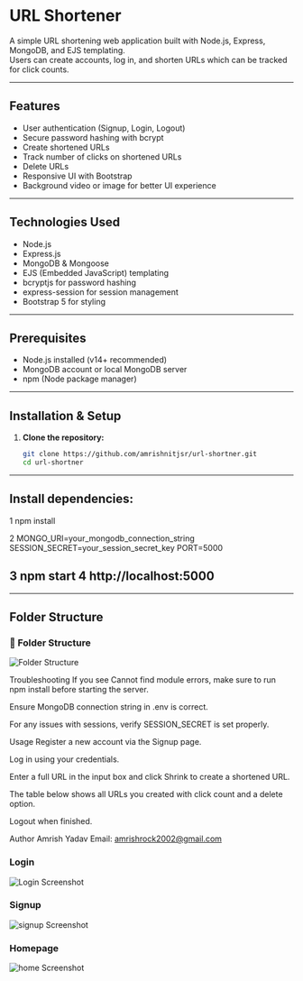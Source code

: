 # URL Shortener

A simple URL shortening web application built with Node.js, Express, MongoDB, and EJS templating.  
Users can create accounts, log in, and shorten URLs which can be tracked for click counts.

---

## Features

- User authentication (Signup, Login, Logout)
- Secure password hashing with bcrypt
- Create shortened URLs
- Track number of clicks on shortened URLs
- Delete URLs
- Responsive UI with Bootstrap
- Background video or image for better UI experience

---

## Technologies Used

- Node.js
- Express.js
- MongoDB & Mongoose
- EJS (Embedded JavaScript) templating
- bcryptjs for password hashing
- express-session for session management
- Bootstrap 5 for styling

---

## Prerequisites

- Node.js installed (v14+ recommended)
- MongoDB account or local MongoDB server
- npm (Node package manager)

---

## Installation & Setup

1. **Clone the repository:**

   ```bash
   git clone https://github.com/amrishnitjsr/url-shortner.git
   cd url-shortner

---
## Install dependencies:
1 npm install

2 MONGO_URI=your_mongodb_connection_string
SESSION_SECRET=your_session_secret_key
PORT=5000

3 npm start
4 http://localhost:5000
---

--------
## Folder Structure

### 📁 Folder Structure

![Folder Structure](https://github.com/amrishnitjsr/url-shortner/raw/main/public/Folder_Structure/Screenshot%202025-06-28%20194558.png)




Troubleshooting
If you see Cannot find module errors, make sure to run npm install before starting the server.

Ensure MongoDB connection string in .env is correct.

For any issues with sessions, verify SESSION_SECRET is set properly.





Usage
Register a new account via the Signup page.

Log in using your credentials.

Enter a full URL in the input box and click Shrink to create a shortened URL.

The table below shows all URLs you created with click count and a delete option.

Logout when finished.

Author
Amrish Yadav
Email: amrishrock2002@gmail.com

### Login
![Login Screenshot](https://github.com/amrishnitjsr/url-shortner/raw/main/public/screenshorts/login.png)


### Signup
![signup Screenshot](https://github.com/amrishnitjsr/url-shortner/raw/main/public/screenshorts/signup.png)


### Homepage
![home Screenshot](https://github.com/amrishnitjsr/url-shortner/raw/main/public/screenshorts/home.png)




